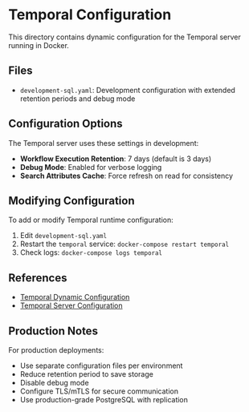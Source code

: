# Temporal Configuration

This directory contains dynamic configuration for the Temporal server running in Docker.

## Files

- `development-sql.yaml`: Development configuration with extended retention periods and debug mode

## Configuration Options

The Temporal server uses these settings in development:

- **Workflow Execution Retention**: 7 days (default is 3 days)
- **Debug Mode**: Enabled for verbose logging
- **Search Attributes Cache**: Force refresh on read for consistency

## Modifying Configuration

To add or modify Temporal runtime configuration:

1. Edit `development-sql.yaml`
2. Restart the `temporal` service: `docker-compose restart temporal`
3. Check logs: `docker-compose logs temporal`

## References

- [Temporal Dynamic Configuration](https://docs.temporal.io/references/dynamic-configuration)
- [Temporal Server Configuration](https://docs.temporal.io/references/server-options)

## Production Notes

For production deployments:

- Use separate configuration files per environment
- Reduce retention period to save storage
- Disable debug mode
- Configure TLS/mTLS for secure communication
- Use production-grade PostgreSQL with replication
